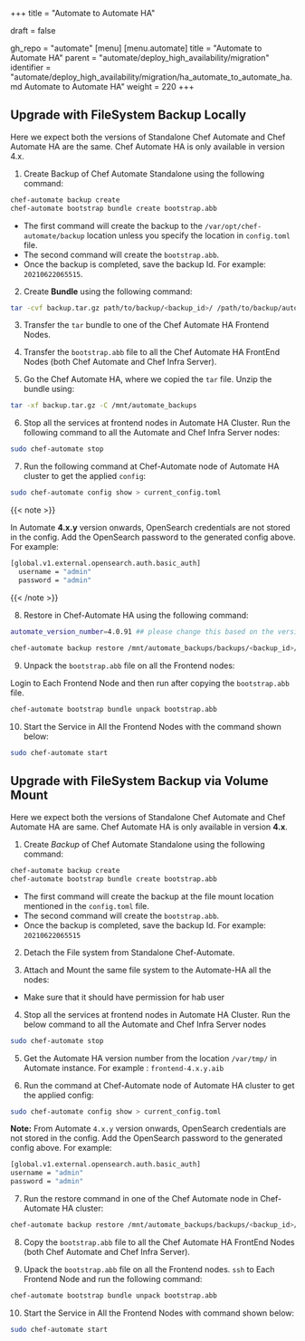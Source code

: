 +++
title = "Automate to Automate HA"

draft = false

gh_repo = "automate"
[menu]
  [menu.automate]
    title = "Automate to Automate HA"
    parent = "automate/deploy_high_availability/migration"
    identifier = "automate/deploy_high_availability/migration/ha_automate_to_automate_ha.md Automate to Automate HA"
    weight = 220
+++
 
## Upgrade with FileSystem Backup Locally

Here we expect both the versions of Standalone Chef Automate and Chef Automate HA are the same. Chef Automate HA is only available in version 4.x.

1. Create Backup of Chef Automate Standalone using the following command:

```bash
chef-automate backup create
chef-automate bootstrap bundle create bootstrap.abb
```

- The first command will create the backup to the `/var/opt/chef-automate/backup` location unless you specify the location in `config.toml` file.
- The second command will create the `bootstrap.abb`.
- Once the backup is completed, save the backup Id. For example: `20210622065515`.

2. Create **Bundle** using the following command:

```bash
tar -cvf backup.tar.gz path/to/backup/<backup_id>/ /path/to/backup/automatebackup-elasticsearch/ /path/to/backup/.tmp/
```

3. Transfer the `tar` bundle to one of the Chef Automate HA Frontend Nodes.

4. Transfer the `bootstrap.abb` file to all the Chef Automate HA FrontEnd Nodes (both Chef Automate and Chef Infra Server).

5. Go the Chef Automate HA, where we copied the `tar` file. Unzip the bundle using:

```bash
tar -xf backup.tar.gz -C /mnt/automate_backups
```

6. Stop all the services at frontend nodes in Automate HA Cluster. Run the following command to all the Automate and Chef Infra Server nodes:

``` bash
sudo chef-automate stop
```

7. Run the following command at Chef-Automate node of Automate HA cluster to get the applied `config`:

```bash
sudo chef-automate config show > current_config.toml 
```

{{< note >}}

In Automate **4.x.y** version onwards, OpenSearch credentials are not stored in the config. Add the OpenSearch password to the generated config above. For example:

```bash
[global.v1.external.opensearch.auth.basic_auth]
  username = "admin"
  password = "admin"
```

{{< /note >}}

8. Restore in Chef-Automate HA using the following command:

```bash
automate_version_number=4.0.91 ## please change this based on the version of Chef Automate running.
     
chef-automate backup restore /mnt/automate_backups/backups/<backup_id>/ --patch-config current_config.toml --airgap-bundle /var/tmp/frontend-${automate_version_number}.aib --skip-preflight
```

9. Unpack the `bootstrap.abb` file on all the Frontend nodes:

Login to Each Frontend Node and then run after copying the `bootstrap.abb` file.

```bash
chef-automate bootstrap bundle unpack bootstrap.abb
```

10. Start the Service in All the Frontend Nodes with the command shown below:

```bash
sudo chef-automate start
```

## Upgrade with FileSystem Backup via Volume Mount

Here we expect both the versions of Standalone Chef Automate and Chef Automate HA are same. Chef Automate HA is only available in version **4.x**.

1. Create *Backup* of Chef Automate Standalone using the following command:

```bash
chef-automate backup create
chef-automate bootstrap bundle create bootstrap.abb
```

- The first command will create the backup at the file mount location mentioned in the `config.toml` file.
- The second command will create the `bootstrap.abb`.
- Once the backup is completed, save the backup Id. For example: `20210622065515`

2. Detach the File system from Standalone Chef-Automate.

3. Attach and Mount the same file system to the Automate-HA all the nodes:

- Make sure that it should have permission for hab user

4. Stop all the services at frontend nodes in Automate HA Cluster. Run the below command to all the Automate and Chef Infra Server nodes

``` bash
sudo chef-automate stop
```

5. Get the Automate HA version number from the location `/var/tmp/` in Automate instance. For example : `frontend-4.x.y.aib`

6. Run the command at Chef-Automate node of Automate HA cluster to get the applied config:

```bash
sudo chef-automate config show > current_config.toml 
```

**Note:** From Automate `4.x.y` version onwards, OpenSearch credentials are not stored in the config. Add the OpenSearch password to the generated config above. For example:

```bash
[global.v1.external.opensearch.auth.basic_auth]
username = "admin"
password = "admin"
```

7. Run the restore command in one of the Chef Automate node in Chef-Automate HA cluster:
    
```bash
chef-automate backup restore /mnt/automate_backups/backups/<backup_id>/ --patch-config current_config.toml --airgap-bundle /var/tmp/frontend-4.x.y.aib --skip-preflight
```

8. Copy the `bootstrap.abb` file to all the Chef Automate HA FrontEnd Nodes (both Chef Automate and Chef Infra Server).

9. Upack the `bootstrap.abb` file on all the Frontend nodes. `ssh` to Each Frontend Node and run the following command:

```bash
chef-automate bootstrap bundle unpack bootstrap.abb
```

10. Start the Service in All the Frontend Nodes with command shown below:

``` bash
sudo chef-automate start
```

